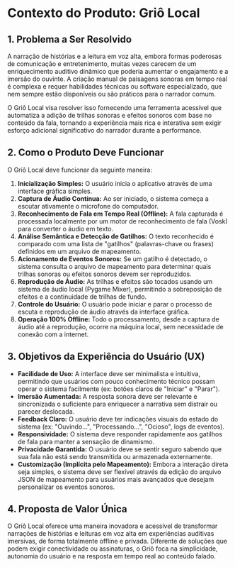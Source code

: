 # Contexto do Produto: Griô Local

## 1. Problema a Ser Resolvido

A narração de histórias e a leitura em voz alta, embora formas poderosas de comunicação e entretenimento, muitas vezes carecem de um enriquecimento auditivo dinâmico que poderia aumentar o engajamento e a imersão do ouvinte. A criação manual de paisagens sonoras em tempo real é complexa e requer habilidades técnicas ou software especializado, que nem sempre estão disponíveis ou são práticos para o narrador comum.

O Griô Local visa resolver isso fornecendo uma ferramenta acessível que automatiza a adição de trilhas sonoras e efeitos sonoros com base no conteúdo da fala, tornando a experiência mais rica e interativa sem exigir esforço adicional significativo do narrador durante a performance.

## 2. Como o Produto Deve Funcionar

O Griô Local deve funcionar da seguinte maneira:

1.  **Inicialização Simples:** O usuário inicia o aplicativo através de uma interface gráfica simples.
2.  **Captura de Áudio Contínua:** Ao ser iniciado, o sistema começa a escutar ativamente o microfone do computador.
3.  **Reconhecimento de Fala em Tempo Real (Offline):** A fala capturada é processada localmente por um motor de reconhecimento de fala (Vosk) para converter o áudio em texto.
4.  **Análise Semântica e Detecção de Gatilhos:** O texto reconhecido é comparado com uma lista de "gatilhos" (palavras-chave ou frases) definidos em um arquivo de mapeamento.
5.  **Acionamento de Eventos Sonoros:** Se um gatilho é detectado, o sistema consulta o arquivo de mapeamento para determinar quais trilhas sonoras ou efeitos sonoros devem ser reproduzidos.
6.  **Reprodução de Áudio:** As trilhas e efeitos são tocados usando um sistema de áudio local (Pygame Mixer), permitindo a sobreposição de efeitos e a continuidade de trilhas de fundo.
7.  **Controle do Usuário:** O usuário pode iniciar e parar o processo de escuta e reprodução de áudio através da interface gráfica.
8.  **Operação 100% Offline:** Todo o processamento, desde a captura de áudio até a reprodução, ocorre na máquina local, sem necessidade de conexão com a internet.

## 3. Objetivos da Experiência do Usuário (UX)

*   **Facilidade de Uso:** A interface deve ser minimalista e intuitiva, permitindo que usuários com pouco conhecimento técnico possam operar o sistema facilmente (ex: botões claros de "Iniciar" e "Parar").
*   **Imersão Aumentada:** A resposta sonora deve ser relevante e sincronizada o suficiente para enriquecer a narrativa sem distrair ou parecer deslocada.
*   **Feedback Claro:** O usuário deve ter indicações visuais do estado do sistema (ex: "Ouvindo...", "Processando...", "Ocioso", logs de eventos).
*   **Responsividade:** O sistema deve responder rapidamente aos gatilhos de fala para manter a sensação de dinamismo.
*   **Privacidade Garantida:** O usuário deve se sentir seguro sabendo que sua fala não está sendo transmitida ou armazenada externamente.
*   **Customização (Implícita pelo Mapeamento):** Embora a interação direta seja simples, o sistema deve ser flexível através da edição do arquivo JSON de mapeamento para usuários mais avançados que desejam personalizar os eventos sonoros.

## 4. Proposta de Valor Única

O Griô Local oferece uma maneira inovadora e acessível de transformar narrações de histórias e leituras em voz alta em experiências auditivas imersivas, de forma totalmente offline e privada. Diferente de soluções que podem exigir conectividade ou assinaturas, o Griô foca na simplicidade, autonomia do usuário e na resposta em tempo real ao conteúdo falado. 
